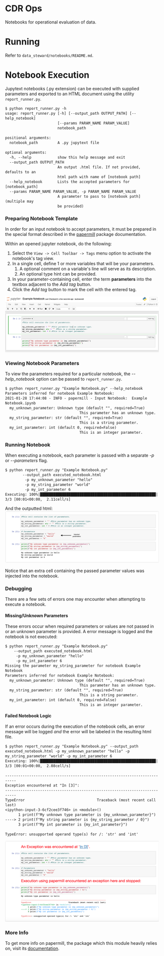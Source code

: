 # CDR Ops

Notebooks for operational evaluation of data. 

# Running

Refer to `data_steward/notebooks/README.md`.

# Notebook Execution

Jupytext notebooks (.py extension) can be executed with supplied parameters and exported to an HTML document using the utility `report_runner.py`.

```
$ python report_runner.py -h
usage: report_runner.py [-h] [--output_path OUTPUT_PATH] [--help_notebook]
                        [--params PARAM_NAME PARAM_VALUE]
                        notebook_path

positional arguments:
  notebook_path         A .py jupytext file

optional arguments:
  -h, --help            show this help message and exit
  --output_path OUTPUT_PATH
                        An output .html file. If not provided, defaults to an
                        html path with name of [notebook path]
  --help_notebook       Lists the accepted parameters for [notebook_path]
  --params PARAM_NAME PARAM_VALUE, -p PARAM_NAME PARAM_VALUE
                        A parameter to pass to [notebook path] (multiple may
                        be provided)
```  

### Preparing Notebook Template

In order for an input notebook to accept parameters, it must be prepared in the special format described in the [papermill](https://papermill.readthedocs.io/en/latest/usage-parameterize.html) package documentation.  

Within an opened jupyter notebook, do the following:
1. Select the `View -> Cell Toolbar -> Tags` menu option to activate the notebook's tag view.
2. In a single cell, define 1 or more variables that will be your parameters.  
    1. A optional comment on a variable's line will serve as its description.
    1. An optional type hint can be provided. 
3. In your parameter-containing cell, enter the term **parameters** into the textbox adjacent to the <em>Add tag</em> button.
4. Click the <em>Add tag</em> button to mark the cell with the entered tag.


![Parameterization instructions](./images/parameter_definition.png)

### Viewing Notebook Parameters

To view the parameters required for a particular notebook, the <em>--help_notebook</em> option can be passed to `report_runner.py`.

```
$ python report_runner.py "Example Notebook.py" --help_notebook
Parameters inferred for notebook Example Notebook:
2021-01-28 17:44:08 - INFO - papermill - Input Notebook:  Example Notebook.ipynb
  my_unknown_parameter: Unknown type (default "", required=True)
                                  This parameter has an unknown type.
  my_string_parameter: str (default "", required=True)
                                  This is a string parameter.
  my_int_parameter: int (default 0, required=False)
                                  This is an integer parameter.
```

### Running Notebook

When executing a notebook, each parameter is passed with a separate <em>-p</em> or <em>--parameters</em> flag.

```
$ python report_runner.py "Example Notebook.py"  
        --output_path executed_notebook.html  
         -p my_unknown_parameter "hello"  
         -p my_string_parameter "world"  
         -p my_int_parameter 6
Executing: 100%|█████████████████████████████████████████████████████| 3/3 [00:01<00:00,  2.11cell/s]
```
And the outputted html:
![Executed HTML](./images/html_image.png)

Notice that an extra cell containing the passed parameter values was injected into the notebook.

### Debugging

There are a few sets of errors one may encounter when attempting to execute a notebook.

#### Missing/Unknown Parameters

These errors occur when required parameters or values are not passed in or an unknown parameter is provided. A error message is logged and the notebook is not executed:

```
$ python report_runner.py "Example Notebook.py" 
    --output_path executed_notebook.html 
     -p my_unknown_parameter "hello"  
     -p my_int_parameter 6
Missing the parameter my_string_parameter for notebook Example Notebook
Parameters inferred for notebook Example Notebook:
  my_unknown_parameter: Unknown type (default "", required=True)
                                  This parameter has an unknown type.
  my_string_parameter: str (default "", required=True)
                                  This is a string parameter.
  my_int_parameter: int (default 0, required=False)
                                  This is an integer parameter.
```

#### Failed Notebook Logic

If an error occurs during the execution of the notebook cells, an error message will be logged <em>and</em> the error will be labeled in the resulting html file.

```
$ python report_runner.py "Example Notebook.py" --output_path executed_notebook.html -p my_unknown_parameter "hello" -p my_string_parameter "world" -p my_int_parameter 6
Executing: 100%|█████████████████████████████████████████████████████| 3/3 [00:01<00:00,  2.08cell/s]

---------------------------------------------------------------------------
Exception encountered at "In [3]":
---------------------------------------------------------------------------
TypeError                                 Traceback (most recent call last)
<ipython-input-3-6cf2cee3f746> in <module>()
      1 print(f"My unknown type parameter is {my_unknown_parameter}")
----> 2 print(f"My string parameter is {my_string_parameter / 0}")
      3 print(f"My int parameter is {my_int_parameter}")

TypeError: unsupported operand type(s) for /: 'str' and 'int'
```
![Failed Execution](./images/error_html_image.png)

### More Info

To get more info on papermill, the package which this module heavily relies on, visit its [documentation](https://papermill.readthedocs.io/en/latest/).




  

